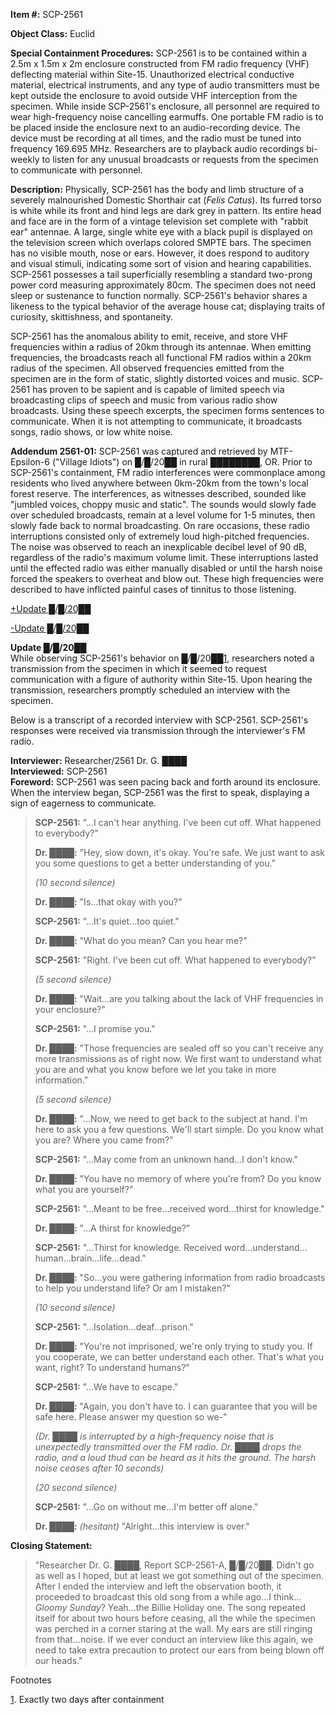 **Item #:** SCP-2561

**Object Class:** Euclid

**Special Containment Procedures:** SCP-2561 is to be contained within a 2.5m x 1.5m x 2m enclosure constructed from FM radio frequency (VHF) deflecting material within Site-15. Unauthorized electrical conductive material, electrical instruments, and any type of audio transmitters must be kept outside the enclosure to avoid outside VHF interception from the specimen. While inside SCP-2561's enclosure, all personnel are required to wear high-frequency noise cancelling earmuffs. One portable FM radio is to be placed inside the enclosure next to an audio-recording device. The device must be recording at all times, and the radio must be tuned into frequency 169.695 MHz. Researchers are to playback audio recordings bi-weekly to listen for any unusual broadcasts or requests from the specimen to communicate with personnel.

**Description:** Physically, SCP-2561 has the body and limb structure of a severely malnourished Domestic Shorthair cat (_Felis Catus_). Its furred torso is white while its front and hind legs are dark grey in pattern. Its entire head and face are in the form of a vintage television set complete with "rabbit ear" antennae. A large, single white eye with a black pupil is displayed on the television screen which overlaps colored SMPTE bars. The specimen has no visible mouth, nose or ears. However, it does respond to auditory and visual stimuli, indicating some sort of vision and hearing capabilities. SCP-2561 possesses a tail superficially resembling a standard two-prong power cord measuring approximately 80cm. The specimen does not need sleep or sustenance to function normally. SCP-2561's behavior shares a likeness to the typical behavior of the average house cat; displaying traits of curiosity, skittishness, and spontaneity.

SCP-2561 has the anomalous ability to emit, receive, and store VHF frequencies within a radius of 20km through its antennae. When emitting frequencies, the broadcasts reach all functional FM radios within a 20km radius of the specimen. All observed frequencies emitted from the specimen are in the form of static, slightly distorted voices and music. SCP-2561 has proven to be sapient and is capable of limited speech via broadcasting clips of speech and music from various radio show broadcasts. Using these speech excerpts, the specimen forms sentences to communicate. When it is not attempting to communicate, it broadcasts songs, radio shows, or low white noise.

**Addendum 2561-01:** SCP-2561 was captured and retrieved by MTF-Epsilon-6 ("Village Idiots") on █/█/20██ in rural ████████, OR. Prior to SCP-2561's containment, FM radio interferences were commonplace among residents who lived anywhere between 0km-20km from the town's local forest reserve. The interferences, as witnesses described, sounded like "jumbled voices, choppy music and static". The sounds would slowly fade over scheduled broadcasts, remain at a level volume for 1-5 minutes, then slowly fade back to normal broadcasting. On rare occasions, these radio interruptions consisted only of extremely loud high-pitched frequencies. The noise was observed to reach an inexplicable decibel level of 90 dB, regardless of the radio's maximum volume limit. These interruptions lasted until the effected radio was either manually disabled or until the harsh noise forced the speakers to overheat and blow out. These high frequencies were described to have inflicted painful cases of tinnitus to those listening.

[+Update █/█/20██](javascript:;)

[\-Update █/█/20██](javascript:;)

**Update █/█/20██**  
While observing SCP-2561's behavior on █/█/20██[1](javascript:;), researchers noted a transmission from the specimen in which it seemed to request communication with a figure of authority within Site-15. Upon hearing the transmission, researchers promptly scheduled an interview with the specimen.

Below is a transcript of a recorded interview with SCP-2561. SCP-2561's responses were received via transmission through the interviewer's FM radio.

**Interviewer:** Researcher/2561 Dr. G. ████  
**Interviewed:** SCP-2561  
**Foreword:** SCP-2561 was seen pacing back and forth around its enclosure. When the interview began, SCP-2561 was the first to speak, displaying a sign of eagerness to communicate.

> **<BEGIN LOG>**
> 
> **SCP-2561:** "…I can't hear anything. I've been cut off. What happened to everybody?"
> 
> **Dr. ████:** "Hey, slow down, it's okay. You're safe. We just want to ask you some questions to get a better understanding of you."
> 
> _(10 second silence)_  
>   
> **Dr. ████:** "Is…that okay with you?"
> 
> **SCP-2561:** "…It's quiet…too quiet."  
>   
> **Dr. ████:** "What do you mean? Can you hear me?"
> 
> **SCP-2561:** "Right. I've been cut off. What happened to everybody?"
> 
> _(5 second silence)_
> 
> **Dr. ████:** "Wait…are you talking about the lack of VHF frequencies in your enclosure?"
> 
> **SCP-2561:** "…I promise you."
> 
> **Dr. ████:** "Those frequencies are sealed off so you can't receive any more transmissions as of right now. We first want to understand what you are and what you know before we let you take in more information."
> 
> _(5 second silence)_
> 
> **Dr. ████:** "…Now, we need to get back to the subject at hand. I'm here to ask you a few questions. We'll start simple. Do you know what you are? Where you came from?"
> 
> **SCP-2561:** "…May come from an unknown hand…I don't know."
> 
> **Dr. ████:** "You have no memory of where you're from? Do you know what you are yourself?"
> 
> **SCP-2561:** "…Meant to be free…received word…thirst for knowledge."
> 
> **Dr. ████:** "…A thirst for knowledge?"
> 
> **SCP-2561:** "…Thirst for knowledge. Received word…understand…human…brain…life…dead."
> 
> **Dr. ████:** "So…you were gathering information from radio broadcasts to help you understand life? Or am I mistaken?"
> 
> _(10 second silence)_
> 
> **SCP-2561:** "…Isolation…deaf…prison."
> 
> **Dr. ████:** "You're not imprisoned, we're only trying to study you. If you cooperate, we can better understand each other. That's what you want, right? To understand humans?"
> 
> **SCP-2561:** "…We have to escape."
> 
> **Dr. ████:** "Again, you don't have to. I can guarantee that you will be safe here. Please answer my question so we-"
> 
> _(Dr. ████ is interrupted by a high-frequency noise that is unexpectedly transmitted over the FM radio. Dr. ████ drops the radio, and a loud thud can be heard as it hits the ground. The harsh noise ceases after 10 seconds)_
> 
> _(20 second silence)_
> 
> **SCP-2561:** "…Go on without me…I'm better off alone."
> 
> **Dr. ████:** _(hesitant)_ "Alright…this interview is over."
> 
> **<END LOG>**

**Closing Statement:**

> "Researcher Dr. G. ████, Report SCP-2561-A, █/█/20██. Didn't go as well as I hoped, but at least we got something out of the specimen. After I ended the interview and left the observation booth, it proceeded to broadcast this old song from a while ago…I think…_Gloomy Sunday_? Yeah…the Billie Holiday one. The song repeated itself for about two hours before ceasing, all the while the specimen was perched in a corner staring at the wall. My ears are still ringing from that…noise. If we ever conduct an interview like this again, we need to take extra precaution to protect our ears from being blown off our heads."

Footnotes

[1](javascript:;). Exactly two days after containment